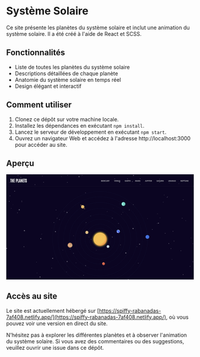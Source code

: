 # Système Solaire

Ce site présente les planètes du système solaire et inclut une animation du système solaire. Il a été créé à l'aide de React et SCSS.

## Fonctionnalités

- Liste de toutes les planètes du système solaire
- Descriptions détaillées de chaque planète
- Anatomie du système solaire en temps réel
- Design élégant et interactif

## Comment utiliser

1. Clonez ce dépôt sur votre machine locale.
2. Installez les dépendances en exécutant `npm install`.
3. Lancez le serveur de développement en exécutant `npm start`.
4. Ouvrez un navigateur Web et accédez à l'adresse http://localhost:3000 pour accéder au site.

## Aperçu

![Système Solaire Preview](./apercu.png)

## Accès au site

Le site est actuellement hébergé sur [https://spiffy-rabanadas-7af408.netlify.app/](https://spiffy-rabanadas-7af408.netlify.app/), où vous pouvez voir une version en direct du site.

N'hésitez pas à explorer les différentes planètes et à observer l'animation du système solaire. Si vous avez des commentaires ou des suggestions, veuillez ouvrir une issue dans ce dépôt.
